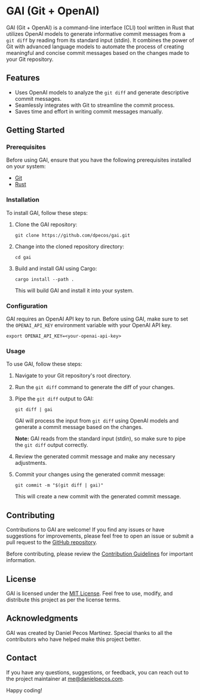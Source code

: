 # GAI (Git + OpenAI)

GAI (Git + OpenAI) is a command-line interface (CLI) tool written in Rust that utilizes OpenAI models to generate informative commit messages from a `git diff` by reading from its standard input (stdin). It combines the power of Git with advanced language models to automate the process of creating meaningful and concise commit messages based on the changes made to your Git repository.

## Features

- Uses OpenAI models to analyze the `git diff` and generate descriptive commit messages.
- Seamlessly integrates with Git to streamline the commit process.
- Saves time and effort in writing commit messages manually.

## Getting Started

### Prerequisites

Before using GAI, ensure that you have the following prerequisites installed on your system:

- [Git](https://git-scm.com/downloads)
- [Rust](https://www.rust-lang.org/tools/install)

### Installation

To install GAI, follow these steps:

1. Clone the GAI repository:

   ```shell
   git clone https://github.com/dpecos/gai.git
   ```

2. Change into the cloned repository directory:

   ```shell
   cd gai
   ```

3. Build and install GAI using Cargo:

   ```shell
   cargo install --path .
   ```

   This will build GAI and install it into your system.

### Configuration

GAI requires an OpenAI API key to run. Before using GAI, make sure to set the `OPENAI_API_KEY` environment variable with your OpenAI API key.

```shell
export OPENAI_API_KEY=<your-openai-api-key>
```

### Usage

To use GAI, follow these steps:

1. Navigate to your Git repository's root directory.
2. Run the `git diff` command to generate the diff of your changes.
3. Pipe the `git diff` output to GAI:

   ```shell
   git diff | gai
   ```

   GAI will process the input from `git diff` using OpenAI models and generate a commit message based on the changes.

   **Note:** GAI reads from the standard input (stdin), so make sure to pipe the `git diff` output correctly.

4. Review the generated commit message and make any necessary adjustments.
5. Commit your changes using the generated commit message:

   ```shell
   git commit -m "$(git diff | gai)"
   ```

   This will create a new commit with the generated commit message.

## Contributing

Contributions to GAI are welcome! If you find any issues or have suggestions for improvements, please feel free to open an issue or submit a pull request to the [GitHub repository](https://github.com/dpecos/gai).

Before contributing, please review the [Contribution Guidelines](CONTRIBUTING.md) for important information.

## License

GAI is licensed under the [MIT License](LICENSE). Feel free to use, modify, and distribute this project as per the license terms.

## Acknowledgments

GAI was created by Daniel Pecos Martinez. Special thanks to all the contributors who have helped make this project better.

## Contact

If you have any questions, suggestions, or feedback, you can reach out to the project maintainer at [me@danielpecos.com](mailto:me@danielpecos.com).

Happy coding!
